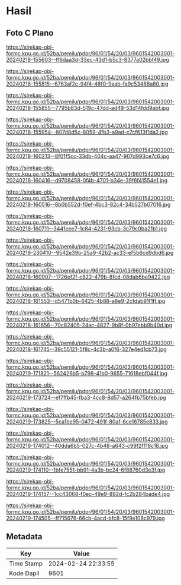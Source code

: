 # Hasil

## Foto C Plano

https://sirekap-obj-formc.kpu.go.id/52ba/pemilu/pdpr/96/01/54/20/03/9601542003001-20240218-155603--ff6daa3d-33ec-43d1-b5c3-8377a02bbf49.jpg

https://sirekap-obj-formc.kpu.go.id/52ba/pemilu/pdpr/96/01/54/20/03/9601542003001-20240218-155815--6763af2c-94f4-48f0-9aab-fa9c53488a80.jpg

https://sirekap-obj-formc.kpu.go.id/52ba/pemilu/pdpr/96/01/54/20/03/9601542003001-20240218-155855--7795b83d-519c-47dd-ad49-53d14fdd9abf.jpg

https://sirekap-obj-formc.kpu.go.id/52ba/pemilu/pdpr/96/01/54/20/03/9601542003001-20240218-155954--807d8d5c-8059-4fb3-a9ad-c7cf613f1da2.jpg

https://sirekap-obj-formc.kpu.go.id/52ba/pemilu/pdpr/96/01/54/20/03/9601542003001-20240218-160213--8f01f5cc-33db-404c-aa47-907d993ce7c6.jpg

https://sirekap-obj-formc.kpu.go.id/52ba/pemilu/pdpr/96/01/54/20/03/9601542003001-20240218-160416--d9708458-0f4b-4701-b34e-39f6f41554e1.jpg

https://sirekap-obj-formc.kpu.go.id/52ba/pemilu/pdpr/96/01/54/20/03/9601542003001-20240218-160516--8b0b552d-f0ef-4bc3-82c4-34b527b07016.jpg

https://sirekap-obj-formc.kpu.go.id/52ba/pemilu/pdpr/96/01/54/20/03/9601542003001-20240218-160711--3441eee7-1c84-4231-93cb-3c79c0ba21b1.jpg

https://sirekap-obj-formc.kpu.go.id/52ba/pemilu/pdpr/96/01/54/20/03/9601542003001-20240219-230410--9542e39b-25a9-42b2-ac33-ef5b6cd9dbd6.jpg

https://sirekap-obj-formc.kpu.go.id/52ba/pemilu/pdpr/96/01/54/20/03/9601542003001-20240218-160907--1726ef2f-c822-479b-8fcd-08dab6be9422.jpg

https://sirekap-obj-formc.kpu.go.id/52ba/pemilu/pdpr/96/01/54/20/03/9601542003001-20240218-161553--d5471b0b-6425-4b88-a8e9-2cfdab91f1ff.jpg

https://sirekap-obj-formc.kpu.go.id/52ba/pemilu/pdpr/96/01/54/20/03/9601542003001-20240218-161656--70c82405-24ac-4827-9b8f-0b97ebb9b40d.jpg

https://sirekap-obj-formc.kpu.go.id/52ba/pemilu/pdpr/96/01/54/20/03/9601542003001-20240218-161745--39c55121-5f8c-4c3b-a0f6-327e4ed1cb73.jpg

https://sirekap-obj-formc.kpu.go.id/52ba/pemilu/pdpr/96/01/54/20/03/9601542003001-20240219-171821--562426b5-b798-41b0-9655-71618ebf044f.jpg

https://sirekap-obj-formc.kpu.go.id/52ba/pemilu/pdpr/96/01/54/20/03/9601542003001-20240219-173724--ef7ffb45-fba3-4cc8-8d57-a264fb75bfeb.jpg

https://sirekap-obj-formc.kpu.go.id/52ba/pemilu/pdpr/96/01/54/20/03/9601542003001-20240219-173825--5ca1be95-0472-491f-80af-6ce16785e833.jpg

https://sirekap-obj-formc.kpu.go.id/52ba/pemilu/pdpr/96/01/54/20/03/9601542003001-20240219-174012--40dda6b5-027c-4b48-a643-c99f2f118c18.jpg

https://sirekap-obj-formc.kpu.go.id/52ba/pemilu/pdpr/96/01/54/20/03/9601542003001-20240219-174110--1bfe7551-bb91-4a3b-bc24-6f88760d3e3f.jpg

https://sirekap-obj-formc.kpu.go.id/52ba/pemilu/pdpr/96/01/54/20/03/9601542003001-20240219-174157--1cc43068-f0ec-49e9-892d-fc2b284bade4.jpg

https://sirekap-obj-formc.kpu.go.id/52ba/pemilu/pdpr/96/01/54/20/03/9601542003001-20240219-174505--ff715676-66cb-4acd-bfc8-15f9e108c979.jpg


## Metadata

| Key        | Value               |
| ---------- | ------------------- |
| Time Stamp | 2024-02-24 22:33:55 |
| Kode Dapil | 9601                |



